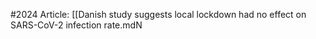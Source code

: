 #2024
Article: [[Danish study suggests local lockdown had no effect on SARS-CoV-2 infection rate.mdN
